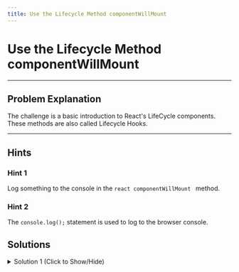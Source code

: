 ```yaml
---
title: Use the Lifecycle Method componentWillMount
---
```

# Use the Lifecycle Method componentWillMount

---
## Problem Explanation
The challenge is a basic introduction to React's LifeCycle components.
These methods are also called Lifecycle Hooks.


---
## Hints

### Hint 1

Log something to the console in the ```react componentWillMount ``` method.

### Hint 2

The ``` console.log(); ``` statement is used to log to the browser console.

## Solutions

<details><summary>Solution 1 (Click to Show/Hide)</summary>

Since you can log anything, use the ``` console.log(); ``` and pass in a string. The ``` componentWillMount ``` method should look like:

```jsx
componentWillMount() {
  console.log('Component being mounted');
}
```

**Note:** The ``` componentWillMount ``` Lifecycle method has been deprecated as of version 17, and does not work on later versions. [(Source)](https://reactjs.org/docs/react-component.html)
</details>
